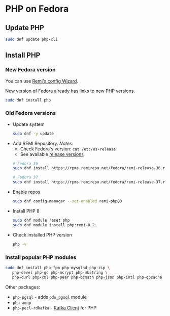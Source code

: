 # PHP on Fedora

## Update PHP

```bash
sudo dnf update php-cli
```

## Install PHP

### New Fedora version

You can use [Remi's config Wizard](https://rpms.remirepo.net/wizard/).

New version of Fedora already has links to new PHP versions.

```bash
sudo dnf install php
```

### Old Fedora versions

- Update system
  ```bash
  sudo dnf -y update
  ```
- Add REMI Repository. *Notes:* 
  - Check Fedora's version: `cat /etc/os-release`
  - See available [release versions](https://rpms.remirepo.net/fedora/)
  ```bash
  # Fedora 36
  sudo dnf install https://rpms.remirepo.net/fedora/remi-release-36.rpm
  
  # Fedora 37
  sudo dnf install https://rpms.remirepo.net/fedora/remi-release-37.rpm
  ```
- Enable repos
  ```bash
  sudo dnf config-manager --set-enabled remi-php80
  ```
- Install PHP 8 
  ```bash
  sudo dnf module reset php
  sudo dnf module install php:remi-8.2
  ```
- Check installed PHP version
  ```bash
  php -v
  ```

### Install popular PHP modules

 ```bash
sudo dnf install php-fpm php-mysqlnd php-zip \
    php-devel php-gd php-mcrypt php-mbstring \
    php-curl php-xml php-pear php-bcmath php-json php-intl php-opcache
 ```
 
 Other packages:
 
 - `php-pgsql` - adds `pdo_pgsql` module
 - `php-amqp`
 - `php-pecl-rdkafka` - [Kafka Client](https://github.com/arnaud-lb/php-rdkafka) for PHP
